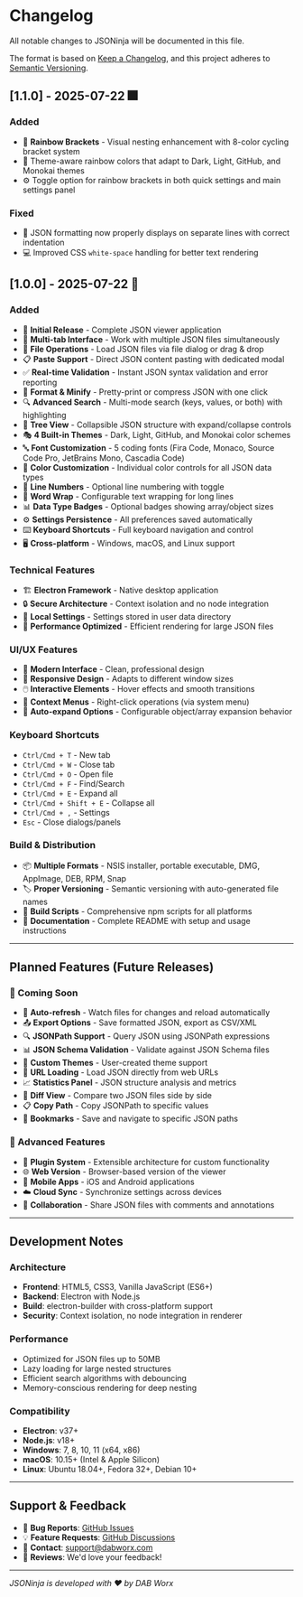 # Changelog

All notable changes to JSONinja will be documented in this file.

The format is based on [Keep a Changelog](https://keepachangelog.com/en/1.0.0/),
and this project adheres to [Semantic Versioning](https://semver.org/spec/v2.0.0.html).

## [1.1.0] - 2025-07-22 🎆

### Added
- 🌈 **Rainbow Brackets** - Visual nesting enhancement with 8-color cycling bracket system
- 🎨 Theme-aware rainbow colors that adapt to Dark, Light, GitHub, and Monokai themes
- ⚙️ Toggle option for rainbow brackets in both quick settings and main settings panel

### Fixed
- 🔧 JSON formatting now properly displays on separate lines with correct indentation
- 💻 Improved CSS `white-space` handling for better text rendering

## [1.0.0] - 2025-07-22 🎉

### Added
- 🚀 **Initial Release** - Complete JSON viewer application
- 📑 **Multi-tab Interface** - Work with multiple JSON files simultaneously
- 📁 **File Operations** - Load JSON files via file dialog or drag & drop
- 📋 **Paste Support** - Direct JSON content pasting with dedicated modal
- ✅ **Real-time Validation** - Instant JSON syntax validation and error reporting
- 🎨 **Format & Minify** - Pretty-print or compress JSON with one click
- 🔍 **Advanced Search** - Multi-mode search (keys, values, or both) with highlighting
- 🌳 **Tree View** - Collapsible JSON structure with expand/collapse controls
- 🎭 **4 Built-in Themes** - Dark, Light, GitHub, and Monokai color schemes
- 🔤 **Font Customization** - 5 coding fonts (Fira Code, Monaco, Source Code Pro, JetBrains Mono, Cascadia Code)
- 🎨 **Color Customization** - Individual color controls for all JSON data types
- 📏 **Line Numbers** - Optional line numbering with toggle
- 📝 **Word Wrap** - Configurable text wrapping for long lines
- 📊 **Data Type Badges** - Optional badges showing array/object sizes
- ⚙️ **Settings Persistence** - All preferences saved automatically
- ⌨️ **Keyboard Shortcuts** - Full keyboard navigation and control
- 🖥️ **Cross-platform** - Windows, macOS, and Linux support

### Technical Features
- 🏗️ **Electron Framework** - Native desktop application
- 🔒 **Secure Architecture** - Context isolation and no node integration
- 💾 **Local Settings** - Settings stored in user data directory
- 🎯 **Performance Optimized** - Efficient rendering for large JSON files

### UI/UX Features
- 🎨 **Modern Interface** - Clean, professional design
- 📱 **Responsive Design** - Adapts to different window sizes
- 🖱️ **Interactive Elements** - Hover effects and smooth transitions
- 🎯 **Context Menus** - Right-click operations (via system menu)
- 🔄 **Auto-expand Options** - Configurable object/array expansion behavior

### Keyboard Shortcuts
- `Ctrl/Cmd + T` - New tab
- `Ctrl/Cmd + W` - Close tab
- `Ctrl/Cmd + O` - Open file
- `Ctrl/Cmd + F` - Find/Search
- `Ctrl/Cmd + E` - Expand all
- `Ctrl/Cmd + Shift + E` - Collapse all
- `Ctrl/Cmd + ,` - Settings
- `Esc` - Close dialogs/panels

### Build & Distribution
- 📦 **Multiple Formats** - NSIS installer, portable executable, DMG, AppImage, DEB, RPM, Snap
- 🏷️ **Proper Versioning** - Semantic versioning with auto-generated file names
- 🔧 **Build Scripts** - Comprehensive npm scripts for all platforms
- 📖 **Documentation** - Complete README with setup and usage instructions

---

## Planned Features (Future Releases)

### 🔮 Coming Soon
- 🔄 **Auto-refresh** - Watch files for changes and reload automatically
- 📤 **Export Options** - Save formatted JSON, export as CSV/XML
- 🔍 **JSONPath Support** - Query JSON using JSONPath expressions
- 📊 **JSON Schema Validation** - Validate against JSON Schema files
- 🎨 **Custom Themes** - User-created theme support
- 🔗 **URL Loading** - Load JSON directly from web URLs
- 📈 **Statistics Panel** - JSON structure analysis and metrics
- 🔄 **Diff View** - Compare two JSON files side by side
- 📋 **Copy Path** - Copy JSONPath to specific values
- 🎯 **Bookmarks** - Save and navigate to specific JSON paths

### 🚀 Advanced Features
- 🔌 **Plugin System** - Extensible architecture for custom functionality
- 🌐 **Web Version** - Browser-based version of the viewer
- 📱 **Mobile Apps** - iOS and Android applications
- ☁️ **Cloud Sync** - Synchronize settings across devices
- 🤝 **Collaboration** - Share JSON files with comments and annotations

---

## Development Notes

### Architecture
- **Frontend**: HTML5, CSS3, Vanilla JavaScript (ES6+)
- **Backend**: Electron with Node.js
- **Build**: electron-builder with cross-platform support
- **Security**: Context isolation, no node integration in renderer

### Performance
- Optimized for JSON files up to 50MB
- Lazy loading for large nested structures
- Efficient search algorithms with debouncing
- Memory-conscious rendering for deep nesting

### Compatibility
- **Electron**: v37+
- **Node.js**: v18+
- **Windows**: 7, 8, 10, 11 (x64, x86)
- **macOS**: 10.15+ (Intel & Apple Silicon)
- **Linux**: Ubuntu 18.04+, Fedora 32+, Debian 10+

---

## Support & Feedback

- 🐛 **Bug Reports**: [GitHub Issues](https://github.com/yourusername/jsoninja/issues)
- 💡 **Feature Requests**: [GitHub Discussions](https://github.com/yourusername/jsoninja/discussions)
- 📧 **Contact**: support@dabworx.com
- 🌟 **Reviews**: We'd love your feedback!

---

*JSONinja is developed with ❤️ by DAB Worx*
